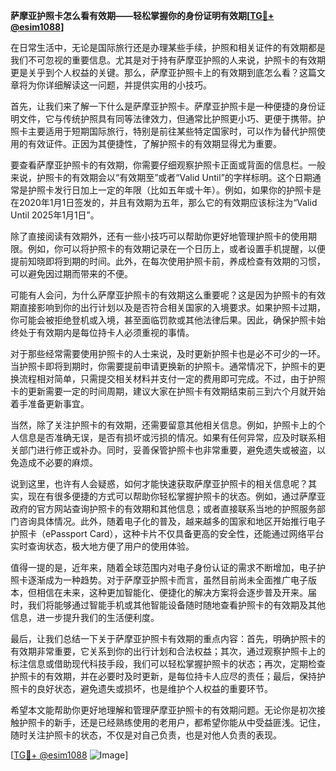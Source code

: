 **萨摩亚护照卡怎么看有效期——轻松掌握你的身份证明有效期[[TG💪+ @esim1088](https://t.me/s/esim1088)]**

在日常生活中，无论是国际旅行还是办理某些手续，护照和相关证件的有效期都是我们不可忽视的重要信息。尤其是对于持有萨摩亚护照的人来说，护照卡的有效期更是关乎到个人权益的关键。那么，萨摩亚护照卡上的有效期到底怎么看？这篇文章将为你详细解读这一问题，并提供实用的小技巧。

首先，让我们来了解一下什么是萨摩亚护照卡。萨摩亚护照卡是一种便捷的身份证明文件，它与传统护照具有同等法律效力，但通常比护照更小巧、更便于携带。护照卡主要适用于短期国际旅行，特别是前往某些特定国家时，可以作为替代护照使用的有效证件。正因为其便捷性，了解护照卡的有效期显得尤为重要。

要查看萨摩亚护照卡的有效期，你需要仔细观察护照卡正面或背面的信息栏。一般来说，护照卡的有效期会以“有效期至”或者“Valid Until”的字样标明。这个日期通常是护照卡发行日加上一定的年限（比如五年或十年）。例如，如果你的护照卡是在2020年1月1日签发的，并且有效期为五年，那么它的有效期应该标注为“Valid Until 2025年1月1日”。

除了直接阅读有效期外，还有一些小技巧可以帮助你更好地管理护照卡的使用期限。例如，你可以将护照卡的有效期记录在一个日历上，或者设置手机提醒，以便提前知晓即将到期的时间。此外，在每次使用护照卡前，养成检查有效期的习惯，可以避免因过期而带来的不便。

可能有人会问，为什么萨摩亚护照卡的有效期这么重要呢？这是因为护照卡的有效期直接影响到你的出行计划以及是否符合相关国家的入境要求。如果护照卡过期，你可能会被拒绝登机或入境，甚至面临罚款或其他法律后果。因此，确保护照卡始终处于有效期内是每位持卡人必须重视的事情。

对于那些经常需要使用护照卡的人士来说，及时更新护照卡也是必不可少的一环。当护照卡即将到期时，你需要提前申请更换新的护照卡。通常情况下，护照卡的更换流程相对简单，只需提交相关材料并支付一定的费用即可完成。不过，由于护照卡的更新需要一定的时间周期，建议大家在护照卡有效期结束前三到六个月就开始着手准备更新事宜。

当然，除了关注护照卡的有效期，还需要留意其他相关信息。例如，护照卡上的个人信息是否准确无误，是否有损坏或污损的情况。如果有任何异常，应及时联系相关部门进行修正或补办。同时，妥善保管护照卡也非常重要，避免遗失或被盗，以免造成不必要的麻烦。

说到这里，也许有人会疑惑，如何才能快速获取萨摩亚护照卡的相关信息呢？其实，现在有很多便捷的方式可以帮助你轻松掌握护照卡的状态。例如，通过萨摩亚政府的官方网站查询护照卡的有效期和其他信息；或者直接联系当地的护照服务部门咨询具体情况。此外，随着电子化的普及，越来越多的国家和地区开始推行电子护照卡（ePassport Card），这种卡片不仅具备更高的安全性，还能通过网络平台实时查询状态，极大地方便了用户的使用体验。

值得一提的是，近年来，随着全球范围内对电子身份认证的需求不断增加，电子护照卡逐渐成为一种趋势。对于萨摩亚护照卡而言，虽然目前尚未全面推广电子版本，但相信在未来，这种更加智能化、便捷化的解决方案将会逐步普及开来。届时，我们将能够通过智能手机或其他智能设备随时随地查看护照卡的有效期及其他信息，进一步提升我们的生活便利度。

最后，让我们总结一下关于萨摩亚护照卡有效期的重点内容：首先，明确护照卡的有效期非常重要，它关系到你的出行计划和合法权益；其次，通过观察护照卡上的标注信息或借助现代科技手段，我们可以轻松掌握护照卡的状态；再次，定期检查护照卡的有效期，并在必要时及时更新，是每位持卡人应尽的责任；最后，保持护照卡的良好状态，避免遗失或损坏，也是维护个人权益的重要环节。

希望本文能帮助你更好地理解和管理萨摩亚护照卡的有效期问题。无论你是初次接触护照卡的新手，还是已经熟练使用的老用户，都希望你能从中受益匪浅。记住，随时关注护照卡的状态，不仅是对自己负责，也是对他人负责的表现。

[[TG💪+ @esim1088](https://t.me/s/esim1088) ![Image](https://i.postimg.cc/4NQfJmqS/Snipaste-2025-05-13-00-14-12.png)]
